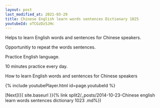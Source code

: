```yaml
---
layout: post
last_modified_at: 2021-03-29
title: Chinese English learn words sentences Dictionary 1025 
youtubeId: oTCGzDzSJHc
---
```

 
 
Helps to learn English words and sentences for Chinese speakers.

Opportunitiy to repeat the words sentences. 

Practice English language. 
 
10 minutes practice every day. 
 
How to learn English words and sentences for Chinese speakers 
 
{% include youtubePlayer.html id=page.youtubeId %}
 
 
[Next]({{ site.baseurl }}{% link  split2/_posts/2014-10-23-Chinese english learn words sentences dictionary 1023 .md%})
 
